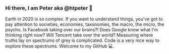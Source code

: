 ### Hi there, I am Peter aka @htpeter 👋

Earth in 2020 is so complex. If you want to understand things, you've got to pay attention to societies, economies, taxonomies, the macro, the micro, the psycho. Is Facebook taking over our brains?! Does Google know what I'm thinking right now? Will Tencent take over the world? Measuring where truths lay on spectrums of grey is complicated. Code is a very nice way to explore these spectrums. Welcome to my GitHub 💻.



